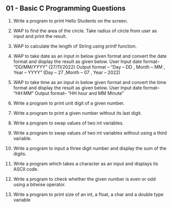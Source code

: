 ## 01 - Basic C Programming Questions

1. Write a program to print Hello Students on the screen.
2. WAP to find the area of the circle. Take radius of circle from user as input and print the result.
3. WAP to calculate the length of String using printf function.
4. WAP to take date as an input in below given format and convert the date format and display the result as given below.
   User Input date format–
   “DD/MM/YYYY” (27/11/2022)
   Output format –
   “Day – DD , Month – MM , Year – YYYY” (Day – 27 ,Month – 07 , Year – 2022)

5. WAP to take time as an input in below given format and convert the time format and
   display the result as given below.
   User Input date format–
   “HH:MM”
   Output format–
   “HH hour and MM Minute”

6. Write a program to print unit digit of a given number.
7. Write a program to print a given number without its last digit.
8. Write a program to swap values of two int variables.
9. Write a program to swap values of two int variables without using a third variable.
10. Write a program to input a three digit number and display the sum of the digits.
11. Write a program which takes a character as an input and displays its ASCII code.
12. Write a program to check whether the given number is even or odd using a bitwise
    operator.
13. Write a program to print size of an int, a float, a char and a double type variable

